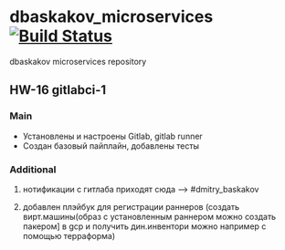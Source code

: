 # dbaskakov_microservices[![Build Status](https://travis-ci.com/Otus-DevOps-2018-09/dbaskakov_microservices.svg?branch=master)](https://travis-ci.com/Otus-DevOps-2018-09/dbaskakov_microservices)
dbaskakov microservices repository

## HW-16 gitlabci-1

### Main
- Установлены и настроены Gitlab, gitlab runner
- Создан базовый пайплайн, добавлены тесты

### Additional
1. нотификации с гитлаба приходят сюда --> #dmitry_baskakov

2. добавлен плэйбук для регистрации раннеров (создать вирт.машины(образ с установленным раннером можно создать пакером] в gcp и получить дин.инвентори можно например с помощью терраформа)